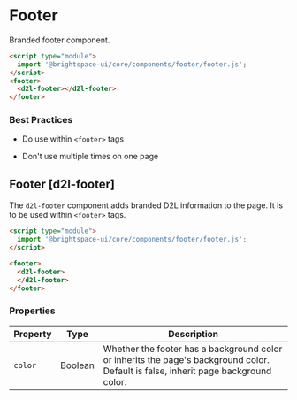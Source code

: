 # Footer
Branded footer component.

<!-- docs: demo autoSize:false -->
```html
<script type="module">
  import '@brightspace-ui/core/components/footer/footer.js';
</script>
<footer>
  <d2l-footer></d2l-footer>
</footer>
```

### Best Practices

<!-- docs: start best practices -->
<!-- docs: start dos -->
* Do use within `<footer>` tags
<!-- docs: end dos -->

<!-- docs: start donts -->
* Don't use multiple times on one page
<!-- docs: end donts -->
<!-- docs: end best practices -->

## Footer [d2l-footer]

The `d2l-footer` component adds branded D2L information to the page. It is to be used within `<footer>` tags.

<!-- docs: demo code properties name:d2l-footer autoSize:false  -->
```html
<script type="module">
  import '@brightspace-ui/core/components/footer/footer.js';
</script>

<footer>
  <d2l-footer>
  </d2l-footer>
</footer>
```
<!-- docs: start hidden content -->
### Properties

| Property | Type | Description |
|---|---|---|
| `color` | Boolean | Whether the footer has a background color or inherits the page's background color. Default is false, inherit page background color. |
<!-- docs: end hidden content -->
